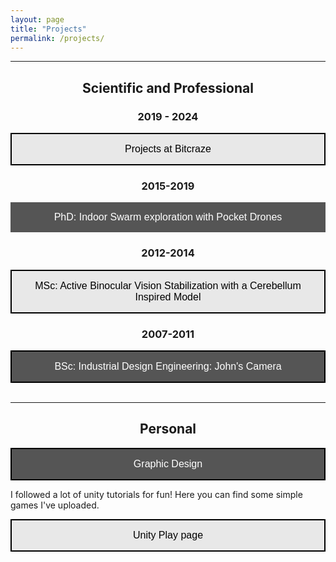 ```yaml
---
layout: page
title: "Projects"
permalink: /projects/
---
```



___
<center><h2> Scientific and Professional </h2></center>

<center><h3> 2019 - 2024</h3></center>
<a href="https://www.bitcraze.io/author/kimberly/"><button style="background-color: #E8E8E8;
        border: 2px solid black;
        color: black;
        padding: 15px 32px;
        text-align: center;
        text-decoration: none;
        display: inline-block;
        font-size: 16px;
        width: 100%; 
        cursor: pointer">Projects at Bitcraze</button></a>

<center><h3> 2015-2019</h3></center>

<a href="/projects/phd"><button style="background-color: #555555;
        border: none;
        color: white;
        padding: 15px 32px;
        text-align: center;
        text-decoration: none;
        display: inline-block;
        font-size: 16px;
        width: 100%; 
        cursor: pointer">PhD: Indoor Swarm exploration with Pocket Drones</button></a>


<center><h3>2012-2014</h3></center>

<a href="https://repository.tudelft.nl/islandora/object/uuid:3fb881d2-9701-4f1c-96a6-f6fca74aeec8?collection=education"><button style="background-color: #E8E8E8;
        border: 2px solid black;
        color: black;
        padding: 15px 32px;
        text-align: center;
        text-decoration: none;
        display: inline-block;
        font-size: 16px;
        width: 100%; 
        cursor: pointer">MSc: 
Active Binocular Vision Stabilization with a Cerebellum Inspired Model</button></a>

<center><h3>2007-2011</h3></center>

<a href="/projects/bsc"><button style="background-color: #555555;
        border: 2px solid black;
        color: white;
        padding: 15px 32px;
        text-align: center;
        text-decoration: none;
        display: inline-block;
        font-size: 16px;
        width: 100%; 
        cursor: pointer">BSc: 
Industrial Design Engineering: John's Camera</button></a>
 <br/>
  <br/>

___

<center><h2> Personal </h2></center>

<a href="/projects/graphic_design"><button style="background-color: #555555;
        border: 2px solid black;
        color: white;
        padding: 15px 32px;
        text-align: center;
        text-decoration: none;
        display: inline-block;
        font-size: 16px;
        width: 100%; 
        cursor: pointer">Graphic Design</button></a>


I followed a lot of unity tutorials for fun! Here you can find some simple games I've uploaded.
  <br/>

<a href="https://play.unity.com/u/knmcguire"><button style="background-color: #E8E8E8;
        border: 2px solid black;
        color: black;
        padding: 15px 32px;
        text-align: center;
        text-decoration: none;
        display: inline-block;
        font-size: 16px;
        width: 100%; 
        cursor: pointer">
Unity Play page</button></a>